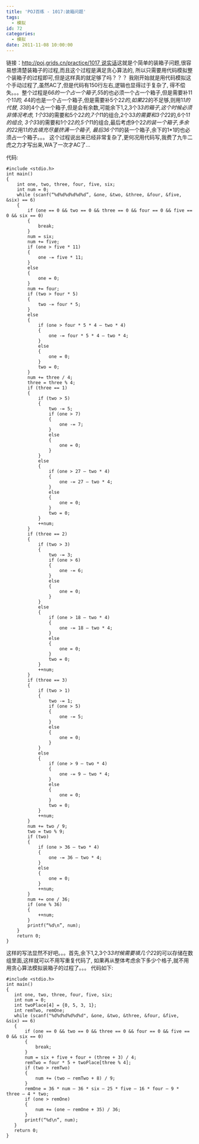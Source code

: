 ```yaml
---
title: 'POJ百练 - 1017:装箱问题'
tags:
  - 模拟
id: 72
categories:
  - 模拟
date: 2011-11-08 10:00:00
---
```


链接：[http://poj.grids.cn/practice/1017
](http://poj.grids.cn/practice/1017)[
说实话](http://poj.grids.cn/practice/1017)这就是个简单的装箱子问题,很容易想清楚装箱子的过程,而且这个过程是满足贪心算法的,
所以只需要用代码模拟整个装箱子的过程即可,但是这样真的就足够了吗？？？
我刚开始就是用代码模拟这个手动过程了,虽然AC了,但是代码有150行左右,逻辑也显得过于复杂了,
得不偿失。。。整个过程是6*6的一个占一个箱子,5*5的也必须一个占一个箱子,但是需要补11个1*1的,
4*4的也是一个占一个箱子,但是需要补5个2*2的,如果2*2的不足够,则用1*1的代替,
3*3的4个占一个箱子,但是会有余数,可能余下1,2,3个3*3的箱子,这个时候必须非情况考虑,
1个3*3的需要和5个2*2的,7个1*1的组合,2个3*3的需要和3个2*2的,6个1*1的组合,
3个3*3的需要和1个2*2的,5个1*1的组合,最后考虑9个2*2的装一个箱子,多余的2*2用1*1的去填充尽量挤满一个箱子,
最后36个1*1的装一个箱子,余下的1*1的也必须占一个箱子。。。
这个过程说出来已经非常复杂了,更何况用代码写,我费了九牛二虎之力才写出来,WA了一次才AC了...

代码:
``` stylus
#include <stdio.h>
int main()
{
    int one, two, three, four, five, six;
    int num = 0;
    while (scanf(“%d%d%d%d%d%d”, &one, &two, &three, &four, &five, &six) == 6)
    {
        if (one == 0 && two == 0 && three == 0 && four == 0 && five == 0 && six == 0)
        {
            break;
        }
        num = six;
        num += five;
        if (one > five * 11)
        {
            one -= five * 11;
        }
        else
        {
            one = 0;
        }
        num += four;
        if (two > four * 5)
        {
            two -= four * 5;
        }
        else
        {
            if (one > four * 5 * 4 – two * 4)
            {
                one -= four * 5 * 4 – two * 4;
            }
            else
            {
                one = 0;
            }
            two = 0;
        }
        num += three / 4;
        three = three % 4;
        if (three == 1)
        {
            if (two > 5)
            {
                two -= 5;
                if (one > 7)
                {
                    one -= 7;
                }
                else
                {
                    one = 0;
                }
            }
            else
            {
                if (one > 27 – two * 4)
                {
                    one -= 27 – two * 4;
                }
                else
                {
                    one = 0;
                }
                two = 0;
            }
            ++num;
        }
        if (three == 2)
        {
            if (two > 3)
            {
                two -= 3;
                if (one > 6)
                {
                    one -= 6;
                }
                else
                {
                    one = 0;
                }
            }
            else
            {
                if (one > 18 – two * 4)
                {
                    one -= 18 – two * 4;
                }
                else
                {
                    one = 0;
                }
                two = 0;
            }
            ++num;
        }
        if (three == 3)
        {
            if (two > 1)
            {
                two -= 1;
                if (one > 5)
                {
                    one -= 5;
                }
                else
                {
                    one = 0;
                }
            }
            else
            {
                if (one > 9 – two * 4)
                {
                    one -= 9 – two * 4;
                }
                else
                {
                    one = 0;
                }
                two = 0;
            }
            ++num;
        }
        num += two / 9;
        two = two % 9;
        if (two)
        {
            if (one > 36 – two * 4)
            {
                one -= 36 – two * 4;
            }
            else
            {
                one = 0;
            }
            ++num;
        }
        num += one / 36;
        if (one % 36)
        {
            ++num;
        }
        printf(“%d\n”, num);
    }
    return 0;
}
```

这样的写法显然不好吧。。。首先,余下1,2,3个3*3时候需要填几个2*2的可以存储在数组里面,这样就可以不用写重复代码了,
如果再从整体考虑余下多少个格子,就不用用贪心算法模拟装箱子的过程了。。。
代码如下:
 ``` stylus
#include <stdio.h>
int main()
{
    int one, two, three, four, five, six;
    int num = 0;
    int twoPlace[4] = {0, 5, 3, 1};
    int remTwo, remOne;
    while (scanf("%d%d%d%d%d%d", &one, &two, &three, &four, &five, &six) == 6)
    {
        if (one == 0 && two == 0 && three == 0 && four == 0 && five == 0 && six == 0)
        {
            break;
        }
        num = six + five + four + (three + 3) / 4;
        remTwo = four * 5 + twoPlace[three % 4];
        if (two > remTwo)
        {
            num += (two – remTwo + 8) / 9;
        }
        remOne = 36 * num – 36 * six – 25 * five – 16 * four – 9 * three – 4 * two;
        if (one > remOne)
        {
            num += (one – remOne + 35) / 36;
        }
        printf(“%d\n”, num);
    }
    return 0;
}
```